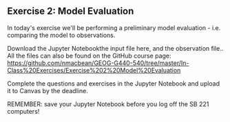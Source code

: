 ## Exercise 2: Model Evaluation

In today's exercise we'll be performing a preliminary model evaluation - i.e. comparing the model to observations.

Download the Jupyter Notebookthe input file here, and the observation file.. All the files can also be found on the GitHub course page: https://github.com/nmacbean/GEOG-G440-540/tree/master/In-Class%20Exercises/Exercise%202%20Model%20Evaluation

Complete the questions and exercises in the Jupyter Notebook and upload it to Canvas by the deadline. 

REMEMBER: save your Jupyter Notebook before you log off the SB 221 computers!

